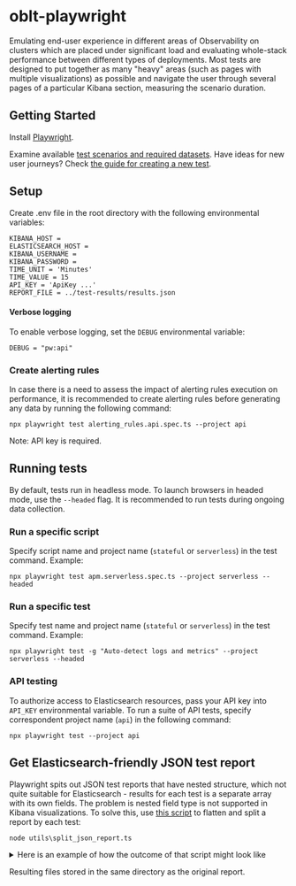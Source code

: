 # oblt-playwright

Emulating end-user experience in different areas of Observability on clusters which are placed under significant load and evaluating whole-stack performance between different types of deployments. Most tests are designed to put together as many "heavy" areas (such as pages with multiple visualizations) as possible and navigate the user through several pages of a particular Kibana section, measuring the scenario duration.

## Getting Started
Install [Playwright](https://playwright.dev/docs/intro).

Examine available [test scenarios and required datasets](https://github.com/elastic/oblt-playwright/blob/main/docs/data_mapping.md).
Have ideas for new user journeys? Check [the guide for creating a new test](https://github.com/elastic/oblt-playwright/blob/main/docs/guidelines.md).

## Setup 

Create .env file in the root directory with the following environmental variables:

```
KIBANA_HOST = 
ELASTICSEARCH_HOST =
KIBANA_USERNAME = 
KIBANA_PASSWORD = 
TIME_UNIT = 'Minutes'
TIME_VALUE = 15
API_KEY = 'ApiKey ...'
REPORT_FILE = ../test-results/results.json
```

#### Verbose logging

To enable verbose logging, set the `DEBUG` environmental variable:
```
DEBUG = "pw:api"
```

### Create alerting rules

In case there is a need to assess the impact of alerting rules execution on performance, it is recommended to create alerting rules before generating any data by running the following command: 

```
npx playwright test alerting_rules.api.spec.ts --project api
```

Note: API key is required.

## Running tests

By default, tests run in headless mode. To launch browsers in headed mode, use the `--headed` flag.
It is recommended to run tests during ongoing data collection.


### Run a specific script

Specify script name and project name (`stateful` or `serverless`) in the test command. Example:

```
npx playwright test apm.serverless.spec.ts --project serverless --headed
```

### Run a specific test

Specify test name and project name (`stateful` or `serverless`) in the test command. Example:

```
npx playwright test -g "Auto-detect logs and metrics" --project serverless --headed
```

### API testing

To authorize access to Elasticsearch resources, pass your API key into `API_KEY` environmental variable. To run a suite of API tests, specify correspondent project name (`api`) in the following command:

```
npx playwright test --project api
```

## Get Elasticsearch-friendly JSON test report 

Playwright spits out JSON test reports that have nested structure, which not quite suitable for Elasticsearch - results for each test is a separate array with its own fields. The problem is nested field type is not supported in Kibana visualizations. To solve this, use [this script](https://github.com/elastic/oblt-playwright/blob/main/utils/split_json_report.ts) to flatten and split a report by each test:

```
node utils\split_json_report.ts
```
<details>
<summary>Here is an example of how the outcome of that script might look like</summary>

```
{
  "title": "Infrastructure - Cluster Overview dashboard",
  "startTime": "2024-02-02T12:50:18.767Z",
  "status": "passed",
  "duration": 59414,
  "step01": 4351,
  "step02": 1064,
  "step03": 24160,
  "workerIndex": 1,
  "retry": 0,
  "errors": [],
  "timeout": 300000
}
```
</details>

Resulting files stored in the same directory as the original report.